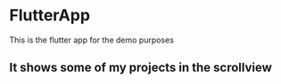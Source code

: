 # FlutterApp
This is the flutter app for the demo purposes

## It shows some of my projects in the scrollview ##
